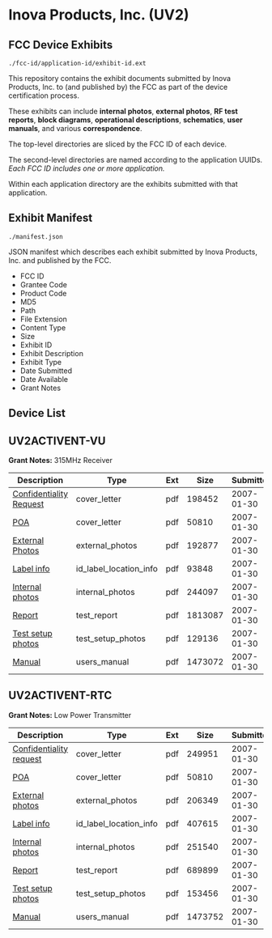 # Inova Products, Inc. (UV2)
## FCC Device Exhibits

```
./fcc-id/application-id/exhibit-id.ext
```

This repository contains the exhibit documents submitted by Inova Products, Inc. to (and published by) the FCC as part of the device certification process.

These exhibits can include **internal photos**, **external photos**, **RF test reports**, **block diagrams**, **operational descriptions**, **schematics**, **user manuals**, and various **correspondence**.

The top-level directories are sliced by the FCC ID of each device.

The second-level directories are named according to the application UUIDs. *Each FCC ID includes one or more application.*

Within each application directory are the exhibits submitted with that application. 

## Exhibit Manifest

```
./manifest.json
```

JSON manifest which describes each exhibit submitted by Inova Products, Inc. and published by the FCC.

- FCC ID
- Grantee Code
- Product Code
- MD5
- Path
- File Extension
- Content Type
- Size
- Exhibit ID
- Exhibit Description
- Exhibit Type
- Date Submitted
- Date Available
- Grant Notes

## Device List
## UV2ACTIVENT-VU
**Grant Notes:** 315MHz Receiver

| Description | Type | Ext | Size | Submitted | Available |
| ----------- | ---- | --- | ---- | --------- | --------- |
| [Confidentiality Request](UV2ACTIVENT-VU/572e9eb17f82616b69f4e37c1b5194a2/752505.pdf) | cover_letter | pdf | 198452 | 2007-01-30 | 2007-01-30 |
| [POA](UV2ACTIVENT-VU/572e9eb17f82616b69f4e37c1b5194a2/752465.pdf) | cover_letter | pdf | 50810 | 2007-01-30 | 2007-01-30 |
| [External Photos](UV2ACTIVENT-VU/572e9eb17f82616b69f4e37c1b5194a2/752507.pdf) | external_photos | pdf | 192877 | 2007-01-30 | 2007-01-30 |
| [Label info](UV2ACTIVENT-VU/572e9eb17f82616b69f4e37c1b5194a2/752508.pdf) | id_label_location_info | pdf | 93848 | 2007-01-30 | 2007-01-30 |
| [Internal photos](UV2ACTIVENT-VU/572e9eb17f82616b69f4e37c1b5194a2/752509.pdf) | internal_photos | pdf | 244097 | 2007-01-30 | 2007-01-30 |
| [Report](UV2ACTIVENT-VU/572e9eb17f82616b69f4e37c1b5194a2/752512.pdf) | test_report | pdf | 1813087 | 2007-01-30 | 2007-01-30 |
| [Test setup photos](UV2ACTIVENT-VU/572e9eb17f82616b69f4e37c1b5194a2/752513.pdf) | test_setup_photos | pdf | 129136 | 2007-01-30 | 2007-01-30 |
| [Manual](UV2ACTIVENT-VU/572e9eb17f82616b69f4e37c1b5194a2/752514.pdf) | users_manual | pdf | 1473072 | 2007-01-30 | 2007-01-30 |
## UV2ACTIVENT-RTC
**Grant Notes:** Low Power Transmitter

| Description | Type | Ext | Size | Submitted | Available |
| ----------- | ---- | --- | ---- | --------- | --------- |
| [Confidentiality request](UV2ACTIVENT-RTC/d16a288ca83658c30ccd5f8b02818e13/752464.pdf) | cover_letter | pdf | 249951 | 2007-01-30 | 2007-01-30 |
| [POA](UV2ACTIVENT-RTC/d16a288ca83658c30ccd5f8b02818e13/752465.pdf) | cover_letter | pdf | 50810 | 2007-01-30 | 2007-01-30 |
| [External photos](UV2ACTIVENT-RTC/d16a288ca83658c30ccd5f8b02818e13/752466.pdf) | external_photos | pdf | 206349 | 2007-01-30 | 2007-01-30 |
| [Label info](UV2ACTIVENT-RTC/d16a288ca83658c30ccd5f8b02818e13/752467.pdf) | id_label_location_info | pdf | 407615 | 2007-01-30 | 2007-01-30 |
| [Internal photos](UV2ACTIVENT-RTC/d16a288ca83658c30ccd5f8b02818e13/752468.pdf) | internal_photos | pdf | 251540 | 2007-01-30 | 2007-01-30 |
| [Report](UV2ACTIVENT-RTC/d16a288ca83658c30ccd5f8b02818e13/752471.pdf) | test_report | pdf | 689899 | 2007-01-30 | 2007-01-30 |
| [Test setup photos](UV2ACTIVENT-RTC/d16a288ca83658c30ccd5f8b02818e13/752472.pdf) | test_setup_photos | pdf | 153456 | 2007-01-30 | 2007-01-30 |
| [Manual](UV2ACTIVENT-RTC/d16a288ca83658c30ccd5f8b02818e13/752473.pdf) | users_manual | pdf | 1473752 | 2007-01-30 | 2007-01-30 |
